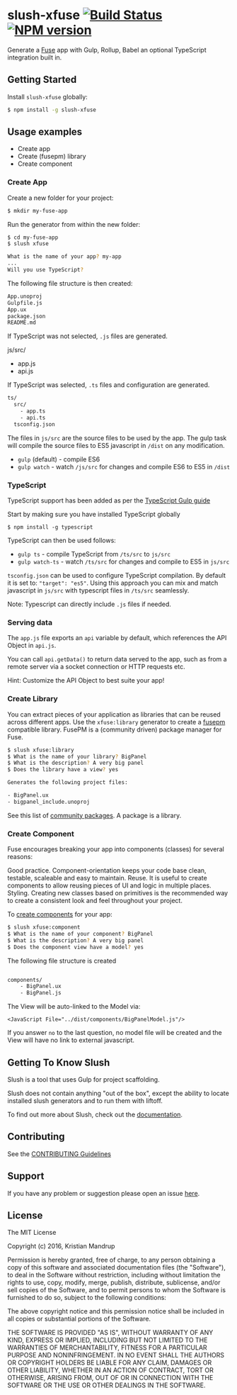 # slush-xfuse [![Build Status](https://secure.travis-ci.org/kristianmandrup/slush-xfuse.png?branch=master)](https://travis-ci.org/kristianmandrup/slush-xfuse) [![NPM version](https://badge-me.herokuapp.com/api/npm/slush-xfuse.png)](http://badges.enytc.com/for/npm/slush-xfuse)

Generate a [Fuse](https://www.fusetools.com) app with Gulp, Rollup, Babel an optional TypeScript integration built in.

## Getting Started
Install `slush-xfuse` globally:

```bash
$ npm install -g slush-xfuse
```

## Usage examples

- Create app
- Create (fusepm) library
- Create component

### Create App
Create a new folder for your project:

```bash
$ mkdir my-fuse-app
```

Run the generator from within the new folder:

```bash
$ cd my-fuse-app
$ slush xfuse

What is the name of your app? my-app
...
Will you use TypeScript?
```

The following file structure is then created:

```bash
App.unoproj
Gulpfile.js
App.ux
package.json
README.md
```

If TypeScript was not selected, `.js` files are generated.

js/src/
  - app.js
  - api.js


If TypeScript was selected, `.ts` files and configuration are generated.

```bash
ts/
  src/
    - app.ts
    - api.ts
  tsconfig.json
```

The files in `js/src` are the source files to be used by the app. The gulp task will compile the source files to ES5 javascript in `/dist` on any modification.

- `gulp` (default) - compile ES6
- `gulp watch` - watch `/js/src` for changes and compile ES6 to ES5 in `/dist`

### TypeScript
TypeScript support has been added as per the [TypeScript Gulp guide](http://www.typescriptlang.org/docs/handbook/gulp.html)

Start by making sure you have installed TypeScript globally

`$ npm install -g typescript`

TypeScript can then be used follows:
- `gulp ts` - compile TypeScript from `/ts/src` to `js/src`
- `gulp watch-ts` - watch `/ts/src` for changes and compile to ES5 in `js/src`

`tsconfig.json` can be used to configure TypeScript compilation. By default it is set to: `"target": "es5"`.
Using this approach you can mix and match javascript in `js/src` with typescript files in `/ts/src` seamlessly.

Note: Typescript can directly include `.js` files if needed.

### Serving data
The `app.js` file exports an `api` variable by default, which references the API Object in `api.js`.

You can call `api.getData()` to return data served to the app, such as from a remote server via a socket connection or HTTP requests etc.

Hint: Customize the API Object to best suite your app!

### Create Library
You can extract pieces of your application as libraries that can be reused across different apps.
Use the `xfuse:library` generator to create a [fusepm](https://github.com/bolav/fusepm) compatible library.
FusePM is a (community driven) package manager for Fuse.

```bash
$ slush xfuse:library
$ What is the name of your library? BigPanel
$ What is the description? A very big panel
$ Does the library have a view? yes

Generates the following project files:

- BigPanel.ux
- bigpanel_include.unoproj
```

See this list of [community packages](https://www.fusetools.com/docs/packages). A package is a library.

### Create Component
Fuse encourages breaking your app into components (classes) for several reasons:

Good practice. Component-orientation keeps your code base clean, testable, scaleable and easy to maintain.
Reuse. It is useful to create components to allow reusing pieces of UI and logic in multiple places.
Styling. Creating new classes based on primitives is the recommended way to create a consistent look and feel throughout your project.

To [create components](https://www.fusetools.com/docs/basics/creating-components) for your app:

```bash
$ slush xfuse:component
$ What is the name of your component? BigPanel
$ What is the description? A very big panel
$ Does the component view have a model? yes
```

The following file structure is created

```bash

components/
    - BigPanel.ux
    - BigPanel.js
```

The View will be auto-linked to the Model via:

`<JavaScript File="../dist/components/BigPanelModel.js"/>`

If you answer `no` to the last question, no model file will be created and the View will have no link to external javascript.

## Getting To Know Slush

Slush is a tool that uses Gulp for project scaffolding.

Slush does not contain anything "out of the box", except the ability to locate installed slush generators and to run them with liftoff.

To find out more about Slush, check out the [documentation](https://github.com/slushjs/slush).

## Contributing

See the [CONTRIBUTING Guidelines](https://github.com/kristianmandrup/slush-xfuse/blob/master/CONTRIBUTING.md)

## Support
If you have any problem or suggestion please open an issue [here](https://github.com/kristianmandrup/slush-xfuse/issues).

## License

The MIT License

Copyright (c) 2016, Kristian Mandrup

Permission is hereby granted, free of charge, to any person
obtaining a copy of this software and associated documentation
files (the "Software"), to deal in the Software without
restriction, including without limitation the rights to use,
copy, modify, merge, publish, distribute, sublicense, and/or sell
copies of the Software, and to permit persons to whom the
Software is furnished to do so, subject to the following
conditions:

The above copyright notice and this permission notice shall be
included in all copies or substantial portions of the Software.

THE SOFTWARE IS PROVIDED "AS IS", WITHOUT WARRANTY OF ANY KIND,
EXPRESS OR IMPLIED, INCLUDING BUT NOT LIMITED TO THE WARRANTIES
OF MERCHANTABILITY, FITNESS FOR A PARTICULAR PURPOSE AND
NONINFRINGEMENT. IN NO EVENT SHALL THE AUTHORS OR COPYRIGHT
HOLDERS BE LIABLE FOR ANY CLAIM, DAMAGES OR OTHER LIABILITY,
WHETHER IN AN ACTION OF CONTRACT, TORT OR OTHERWISE, ARISING
FROM, OUT OF OR IN CONNECTION WITH THE SOFTWARE OR THE USE OR
OTHER DEALINGS IN THE SOFTWARE.
